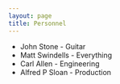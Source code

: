 ```yaml
---
layout: page
title: Personnel
---
```


* John Stone - Guitar
* Matt Swindells - Everything 
* Carl Allen - Engineering
* Alfred P Sloan - Production